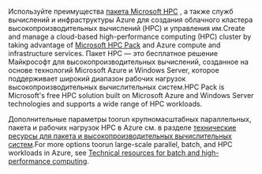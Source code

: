 <span data-ttu-id="eeb08-101">Используйте преимущества [пакета Microsoft HPC](https://technet.microsoft.com/library/jj899572.aspx) , а также служб вычислений и инфраструктуры Azure для создания облачного кластера высокопроизводительных вычислений (HPC) и управления им.</span><span class="sxs-lookup"><span data-stu-id="eeb08-101">Create and manage a cloud-based high-performance computing (HPC) cluster by taking advantage of [Microsoft HPC Pack](https://technet.microsoft.com/library/jj899572.aspx) and Azure compute and infrastructure services.</span></span> <span data-ttu-id="eeb08-102">Пакет HPC — это бесплатное решение Майкрософт для высокопроизводительных вычислений, созданное на основе технологий Microsoft Azure и Windows Server, которое поддерживает широкий диапазон рабочих нагрузок высокопроизводительных вычислительных систем.</span><span class="sxs-lookup"><span data-stu-id="eeb08-102">HPC Pack is Microsoft's free HPC solution built on Microsoft Azure and Windows Server technologies and supports a wide range of HPC workloads.</span></span>

<span data-ttu-id="eeb08-103">Дополнительные параметры toorun крупномасштабных параллельных, пакета и рабочих нагрузок HPC в Azure см. в разделе [технические ресурсы для пакета и высокопроизводительных вычислительных систем](../articles/batch/big-compute-resources.md).</span><span class="sxs-lookup"><span data-stu-id="eeb08-103">For more options toorun large-scale parallel, batch, and HPC workloads in Azure, see [Technical resources for batch and high-performance computing](../articles/batch/big-compute-resources.md).</span></span>

